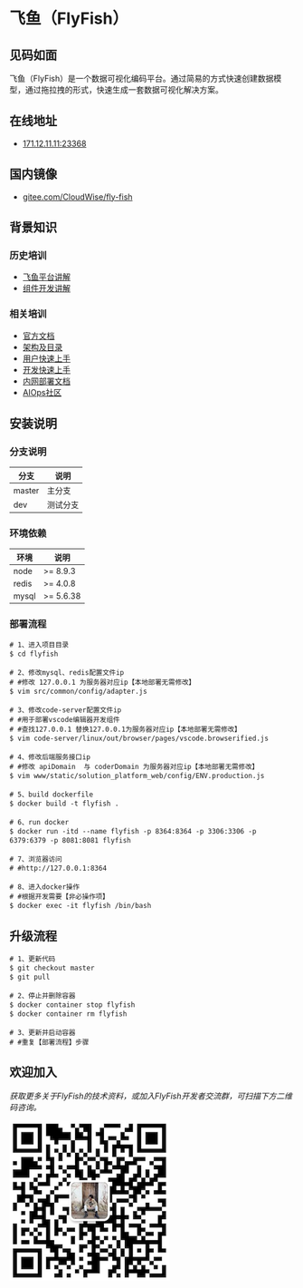 # 飞鱼（FlyFish）

## 见码如面

飞鱼（FlyFish）是一个数据可视化编码平台。通过简易的方式快速创建数据模型，通过拖拉拽的形式，快速生成一套数据可视化解决方案。

## 在线地址

- [171.12.11.11:23368](http://171.12.11.11:23368/)

## 国内镜像

- [gitee.com/CloudWise/fly-fish](https://gitee.com/CloudWise/fly-fish)

## 背景知识

### 历史培训

- [飞鱼平台讲解](http://docs.aiops.cloudwise.com/zh/flyfish)
- [组件开发讲解](http://docs.aiops.cloudwise.com/zh/flyfish/component/develop.html)

### 相关培训

- [官方文档](http://docs.aiops.cloudwise.com/zh/flyfish)
- [架构及目录](http://docs.aiops.cloudwise.com/zh/flyfish/design.html)
- [用户快速上手](http://docs.aiops.cloudwise.com/zh/flyfish/getting-started/)
- [开发快速上手](http://docs.aiops.cloudwise.com/zh/flyfish/component/basic.html)
- [内网部署文档](http://docs.aiops.cloudwise.com/zh/flyfish/deploy.html)
- [AIOps社区](https://www.cloudwise.ai/#/datalaker/dashboard)

## 安装说明

### 分支说明

| 分支        | 说明        |
| ----------- | ----------- |
| master      | 主分支      |
| dev         | 测试分支    |

### 环境依赖

| 环境  | 说明      |
| ----- | --------- |
| node  | >= 8.9.3  |
| redis | >= 4.0.8  |
| mysql | >= 5.6.38 |

### 部署流程

```
# 1、进入项目目录
$ cd flyfish

# 2、修改mysql、redis配置文件ip
# #修改 127.0.0.1 为服务器对应ip【本地部署无需修改】
$ vim src/common/config/adapter.js

# 3、修改code-server配置文件ip
# #用于部署vscode编辑器开发组件
# #查找127.0.0.1 替换127.0.0.1为服务器对应ip【本地部署无需修改】
$ vim code-server/linux/out/browser/pages/vscode.browserified.js

# 4、修改后端服务接口ip
# #修改 apiDomain  与 coderDomain 为服务器对应ip【本地部署无需修改】
$ vim www/static/solution_platform_web/config/ENV.production.js

# 5、build dockerfile
$ docker build -t flyfish .

# 6、run docker
$ docker run -itd --name flyfish -p 8364:8364 -p 3306:3306 -p 6379:6379 -p 8081:8081 flyfish

# 7、浏览器访问
# #http://127.0.0.1:8364

# 8、进入docker操作
# #根据开发需要【非必操作项】
$ docker exec -it flyfish /bin/bash
```

## 升级流程

```
# 1、更新代码
$ git checkout master
$ git pull

# 2、停止并删除容器
$ docker container stop flyfish
$ docker container rm flyfish

# 3、更新并启动容器
# #重复【部署流程】步骤
```

## 欢迎加入

*获取更多关于FlyFish的技术资料，或加入FlyFish开发者交流群，可扫描下方二维码咨询。*

![Susie](doc/images/Susie.png)

